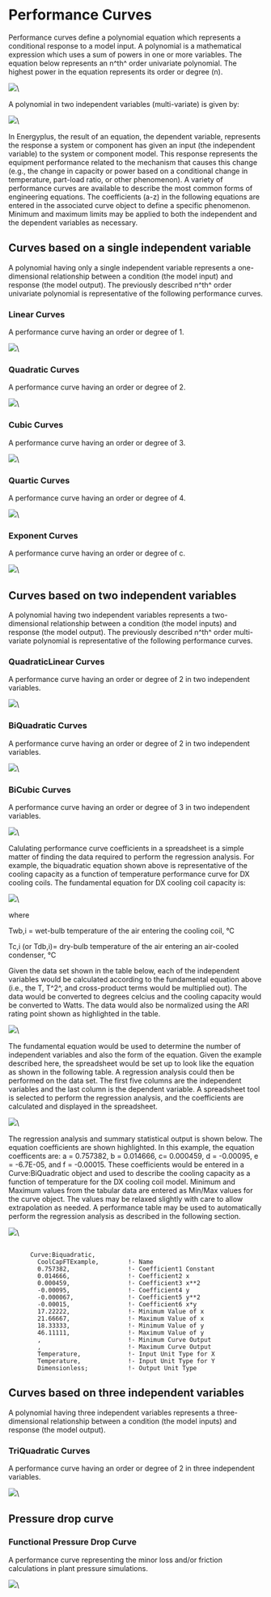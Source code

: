# Performance Curves

Performance curves define a polynomial equation which represents a conditional response to a model input. A polynomial is a mathematical expression which uses a sum of powers in one or more variables. The equation below represents an n^th^ order univariate polynomial. The highest power in the equation represents its order or degree (n).

![](media/image7342.png)\


A polynomial in two independent variables (multi-variate) is given by:

![](media/image7343.png)\


In Energyplus, the result of an equation, the dependent variable, represents the response a system or component has given an input (the independent variable) to the system or component model. This response represents the equipment performance related to the mechanism that causes this change (e.g., the change in capacity or power based on a conditional change in temperature, part-load ratio, or other phenomenon). A variety of performance curves are available to describe the most common forms of engineering equations. The coefficients (a-z) in the following equations are entered in the associated curve object to define a specific phenomenon. Minimum and maximum limits may be applied to both the independent and the dependent variables as necessary.

## Curves based on a single independent variable

A polynomial having only a single independent variable represents a one-dimensional relationship between a condition (the model input) and response (the model output). The previously described n^th^ order univariate polynomial is representative of the following performance curves.

### Linear Curves

A performance curve having an order or degree of 1.

![](media/image7344.png)\


### Quadratic Curves

A performance curve having an order or degree of 2.

![](media/image7345.png)\


### Cubic Curves

A performance curve having an order or degree of 3.

![](media/image7346.png)\


### Quartic Curves

A performance curve having an order or degree of 4.

![](media/image7347.png)\


### Exponent Curves

A performance curve having an order or degree of c.

![](media/image7348.png)\


## Curves based on two independent variables

A polynomial having two independent variables represents a two-dimensional relationship between a condition (the model inputs) and response (the model output). The previously described n^th^ order multi-variate polynomial is representative of the following performance curves.

### QuadraticLinear Curves

A performance curve having an order or degree of 2 in two independent variables.

![](media/image7349.png)\


### BiQuadratic Curves

A performance curve having an order or degree of 2 in two independent variables.

![](media/image7350.png)\


### BiCubic Curves

A performance curve having an order or degree of 3 in two independent variables.

![](media/image7351.png)\


Calulating performance curve coefficients in a spreadsheet is a simple matter of finding the data required to perform the regression analysis. For example, the biquadratic equation shown above is representative of the cooling capacity as a function of temperature performance curve for DX cooling coils. The fundamental equation for DX cooling coil capacity is:

![](media/image7352.png)\


where

Twb,i = wet-bulb temperature of the air entering the cooling coil, °C

Tc,i (or Tdb,i)= dry-bulb temperature of the air entering an air-cooled condenser, °C

Given the data set shown in the table below, each of the independent variables would be calculated according to the fundamental equation above (i.e., the T, T^2^, and cross-product terms would be multiplied out). The data would be converted to degrees celcius and the cooling capacity would be converted to Watts. The data would also be normalized using the ARI rating point shown as highlighted in the table.

![](media/image7353.png)\


The fundamental equation would be used to determine the number of independent variables and also the form of the equation. Given the example described here, the spreadsheet would be set up to look like the equation as shown in the following table. A regression analysis could then be performed on the data set. The first five columns are the independent variables and the last column is the dependent variable. A spreadsheet tool is selected to perform the regression analysis, and the coefficients are calculated and displayed in the spreadsheet.

![](media/image7354.png)\


The regression analysis and summary statistical output is shown below. The equation coefficients are shown highlighted. In this example, the equation coefficents are: a = 0.757382, b = 0.014666, c= 0.000459, d = -0.00095, e = -6.7E-05, and f = -0.00015. These coefficients would be entered in a Curve:BiQuadratic object and used to describe the cooling capacity as a function of temperature for the DX cooling coil model. Minimum and Maximum values from the tabular data are entered as Min/Max values for the curve object. The values may be relaxed slightly with care to allow extrapolation as needed. A performance table may be used to automatically perform the regression analysis as described in the following section.

![](media/image7355.png)\


~~~~~~~~~~~~~~~~~~~~

      Curve:Biquadratic,
        CoolCapFTExample,        !- Name
        0.757382,                !- Coefficient1 Constant
        0.014666,                !- Coefficient2 x
        0.000459,                !- Coefficient3 x**2
        -0.00095,                !- Coefficient4 y
        -0.000067,               !- Coefficient5 y**2
        -0.00015,                !- Coefficient6 x*y
        17.22222,                !- Minimum Value of x
        21.66667,                !- Maximum Value of x
        18.33333,                !- Minimum Value of y
        46.11111,                !- Maximum Value of y
        ,                        !- Minimum Curve Output
        ,                        !- Maximum Curve Output
        Temperature,             !- Input Unit Type for X
        Temperature,             !- Input Unit Type for Y
        Dimensionless;           !- Output Unit Type
~~~~~~~~~~~~~~~~~~~~

## Curves based on three independent variables

A polynomial having three independent variables represents a three-dimensional relationship between a condition (the model inputs) and response (the model output).

### TriQuadratic Curves

A performance curve having an order or degree of 2 in three independent variables.

![](media/image7356.png)\


## Pressure drop curve

### Functional Pressure Drop Curve

A performance curve representing the minor loss and/or friction calculations in plant pressure simulations.

![](media/image7357.png)\
